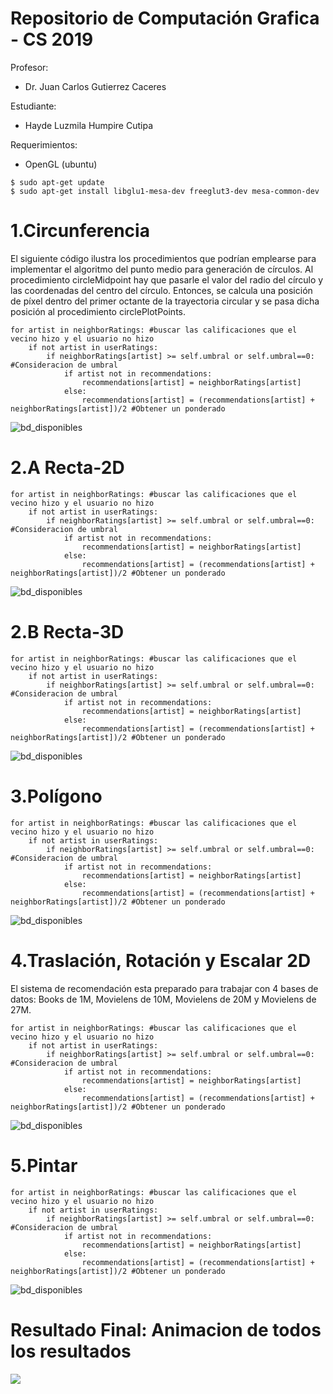 # Repositorio de Computación Grafica - CS 2019
Profesor: 
- Dr. Juan Carlos Gutierrez Caceres

Estudiante:
- Hayde Luzmila Humpire Cutipa

Requerimientos:
- OpenGL (ubuntu)
```
$ sudo apt-get update
$ sudo apt-get install libglu1-mesa-dev freeglut3-dev mesa-common-dev
```

# 1.Circunferencia
El siguiente código ilustra los procedimientos que podrían emplearse para implementar el
algoritmo del punto medio para generación de círculos. Al procedimiento circleMidpoint hay que pasarle
el valor del radio del círculo y las coordenadas del centro del círculo. Entonces, se calcula una posición de
píxel dentro del primer octante de la trayectoria circular y se pasa dicha posición al procedimiento
circlePlotPoints. 
```
for artist in neighborRatings: #buscar las calificaciones que el vecino hizo y el usuario no hizo
    if not artist in userRatings:
        if neighborRatings[artist] >= self.umbral or self.umbral==0: #Consideracion de umbral
            if artist not in recommendations:
                recommendations[artist] = neighborRatings[artist]
            else:
                recommendations[artist] = (recommendations[artist] + neighborRatings[artist])/2 #Obtener un ponderado

```
![bd_disponibles](Imagenes/CircunferenciaMiddlePoint.png)

# 2.A Recta-2D
```
for artist in neighborRatings: #buscar las calificaciones que el vecino hizo y el usuario no hizo
    if not artist in userRatings:
        if neighborRatings[artist] >= self.umbral or self.umbral==0: #Consideracion de umbral
            if artist not in recommendations:
                recommendations[artist] = neighborRatings[artist]
            else:
                recommendations[artist] = (recommendations[artist] + neighborRatings[artist])/2 #Obtener un ponderado

```
![bd_disponibles](Imagenes/LineaMiddlePoint2D.png)

# 2.B Recta-3D
```
for artist in neighborRatings: #buscar las calificaciones que el vecino hizo y el usuario no hizo
    if not artist in userRatings:
        if neighborRatings[artist] >= self.umbral or self.umbral==0: #Consideracion de umbral
            if artist not in recommendations:
                recommendations[artist] = neighborRatings[artist]
            else:
                recommendations[artist] = (recommendations[artist] + neighborRatings[artist])/2 #Obtener un ponderado

```
![bd_disponibles](Imagenes/Linea3D.png)


# 3.Polígono
```
for artist in neighborRatings: #buscar las calificaciones que el vecino hizo y el usuario no hizo
    if not artist in userRatings:
        if neighborRatings[artist] >= self.umbral or self.umbral==0: #Consideracion de umbral
            if artist not in recommendations:
                recommendations[artist] = neighborRatings[artist]
            else:
                recommendations[artist] = (recommendations[artist] + neighborRatings[artist])/2 #Obtener un ponderado

```
![bd_disponibles](Imagenes/PoligonoMiddlePoint.png)

# 4.Traslación, Rotación y Escalar 2D
El sistema de recomendación esta preparado para trabajar con 4 bases de datos: Books de 1M, Movielens de 10M, Movielens de 20M y Movielens de 27M.
```
for artist in neighborRatings: #buscar las calificaciones que el vecino hizo y el usuario no hizo
    if not artist in userRatings:
        if neighborRatings[artist] >= self.umbral or self.umbral==0: #Consideracion de umbral
            if artist not in recommendations:
                recommendations[artist] = neighborRatings[artist]
            else:
                recommendations[artist] = (recommendations[artist] + neighborRatings[artist])/2 #Obtener un ponderado

```
![bd_disponibles](Imagenes/bd_disponibles.PNG)

# 5.Pintar
```
for artist in neighborRatings: #buscar las calificaciones que el vecino hizo y el usuario no hizo
    if not artist in userRatings:
        if neighborRatings[artist] >= self.umbral or self.umbral==0: #Consideracion de umbral
            if artist not in recommendations:
                recommendations[artist] = neighborRatings[artist]
            else:
                recommendations[artist] = (recommendations[artist] + neighborRatings[artist])/2 #Obtener un ponderado

```
![bd_disponibles](Imagenes/PintadoPoligono.png)


# Resultado Final: Animacion de todos los resultados 
![](ejecucion_video.gif)



